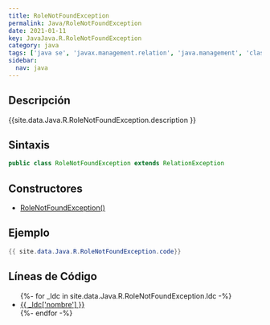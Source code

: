 ```yaml
---
title: RoleNotFoundException
permalink: Java/RoleNotFoundException
date: 2021-01-11
key: JavaJava.R.RoleNotFoundException
category: java
tags: ['java se', 'javax.management.relation', 'java.management', 'clase java', 'Java 1.5']
sidebar: 
  nav: java
---
```


## Descripción
{{site.data.Java.R.RoleNotFoundException.description }}

## Sintaxis
~~~java
public class RoleNotFoundException extends RelationException
~~~

## Constructores
* [RoleNotFoundException()](/Java/RoleNotFoundException/RoleNotFoundException/)

## Ejemplo
~~~java
{{ site.data.Java.R.RoleNotFoundException.code}}
~~~

## Líneas de Código
<ul>
{%- for _ldc in site.data.Java.R.RoleNotFoundException.ldc -%}
   <li>
       <a href="{{_ldc['url'] }}">{{ _ldc['nombre'] }}</a>
   </li>
{%- endfor -%}
</ul>
